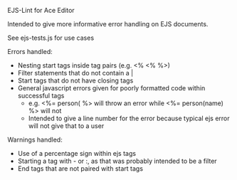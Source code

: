 EJS-Lint for Ace Editor

Intended to give more informative error handling on EJS documents.

See ejs-tests.js for use cases

Errors handled:
- Nesting start tags inside tag pairs (e.g. <% <% %>)
- Filter statements that do not contain a |
- Start tags that do not have closing tags
- General javascript errors given for poorly formatted code within successful tags
	- e.g. <%= person( %> will throw an error while <%= person(name) %> will not
	- Intended to give a line number for the error because typical ejs error will not give that to a user

Warnings handled:
- Use of a percentage sign within ejs tags
- Starting a tag with - or :, as that was probably intended to be a filter
- End tags that are not paired with start tags

